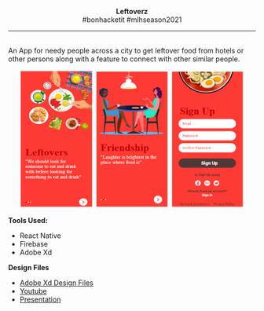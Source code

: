 <p align="center">
  <b>Leftoverz</b>
  <br>
  #bonhacketit #mlhseason2021
  <hr>
  <br>
  An App for needy people across a city to get leftover food from hotels or other persons along with a feature to connect with other similar people.
</p>
<div>
<p align="center">
<img src="https://github.com/cchirag/Leftoverz/blob/master/Readme-Assets/L1.png?raw=true" alt="feed example" width="150">
<img src="https://github.com/cchirag/Leftoverz/blob/master/Readme-Assets/L2.png?raw=true" alt="feed example" width="150">
<img src="https://github.com/cchirag/Leftoverz/blob/master/Readme-Assets/R2.png?raw=true" alt="feed example" width="150">
</p>
</div>
<div>
<p align="left">
<b>Tools Used:</b>

- React Native
- Firebase
- Adobe Xd
</ul>
</p>
</div>
<div>
<p align="left">
<b>Design Files</b>

- [Adobe Xd Design Files](https://drive.google.com/drive/folders/1F6DlRkKTK4wDGYnO_lv2Nry1P2mociyh?usp=sharing) 
- [Youtube](https://drive.google.com/drive/folders/1F6DlRkKTK4wDGYnO_lv2Nry1P2mociyh?usp=sharing) 
- [Presentation](https://drive.google.com/drive/folders/1F6DlRkKTK4wDGYnO_lv2Nry1P2mociyh?usp=sharing) 

</p>
</div>

